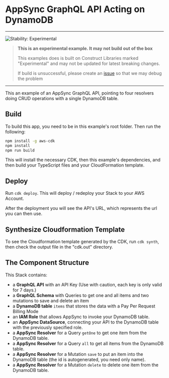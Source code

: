 # AppSync GraphQL API Acting on DynamoDB
<!--BEGIN STABILITY BANNER-->
---

![Stability: Experimental](https://img.shields.io/badge/stability-Experimental-important.svg?style=for-the-badge)

> **This is an experimental example. It may not build out of the box**
>
> This examples does is built on Construct Libraries marked "Experimental" and may not be updated for latest breaking changes.
>
> If build is unsuccessful, please create an [issue](https://github.com/aws-samples/aws-cdk-examples/issues/new) so that we may debug the problem 

---
<!--END STABILITY BANNER-->

This an example of an AppSync GraphQL API, pointing to four resolvers doing CRUD operations with a single DynamoDB table.

## Build

To build this app, you need to be in this example's root folder. Then run the following:

```bash
npm install -g aws-cdk
npm install
npm run build
```

This will install the necessary CDK, then this example's dependencies, and then build your TypeScript files and your CloudFormation template.

## Deploy

Run `cdk deploy`. This will deploy / redeploy your Stack to your AWS Account.

After the deployment you will see the API's URL, which represents the url you can then use.

## Synthesize Cloudformation Template

To see the Cloudformation template generated by the CDK, run `cdk synth`, then check the output file in the "cdk.out" directory.

## The Component Structure

This Stack contains:

- a __GraphQL API__ with an API Key (Use with caution, each key is only valid for 7 days.)
- a __GraphQL Schema__ with Queries to get one and all items and two mutations to save and delete an item
- a __DynamoDB table__ `items` that stores the data with a Pay Per Request Billing Mode
- an __IAM Role__ that allows AppSync to invoke your DynamoDB table.
- an __AppSync DataSource__, connecting your API to the DynamoDB table with the previously specified role.
- a __AppSync Resolver__ for a Query `getOne` to get one item from the DynamoDB table.
- a __AppSync Resolver__ for a Query `all` to get all items from the DynamoDB table.
- a __AppSync Resolver__ for a Mutation `save` to put an item into the DynamoDB table (the id is autogenerated, you need only name).
- a __AppSync Resolver__ for a Mutation `delete` to delete one item from the DynamoDB table.
